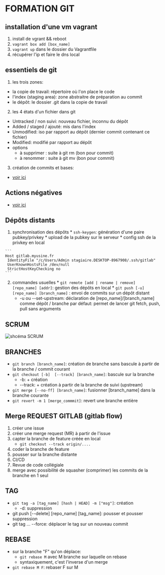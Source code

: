# FORMATION GIT

## installation d'une vm vagrant

1. install de vgrant && reboot
2. `vagrant box add [box_name]`
3. `vagrant up` dans le dossier du Vagrantfile
4. récupérer l'ip et faire le dns local

## essentiels de git

1. les trois zones:
  * la copie de travail: répertoire où l'on place le code
  * l'index (staging area): zone abstraitre de préparation au commit
  * le dépôt: le dossier .git dans la copie de travail

2. les 4 états d'un fichier dans git
  * Untracked / non suivi: nouveau fichier, inconnu du dépôt
  * Added / staged / ajouté: mis dans l'index
  * Unmodified: iso par rapport au dépôt (dernier commit contenant ce fichier)
  * Modified: modifié par rapport au dépôt
  * options
    - à supprimer : suite à git rm (bon pour commit)
    - à renommer : suite à git mv (bon pour commit)

3. création de commits et bases:
  * [voir ici](./parts/base_commands.md)

## Actions négatives
  * [voir ici](./parts/undoing.md)


## Dépôts distants

  1. synchronisation des dépôts
    * `ssh-keygen`: génération d'une paire pubkey/privkey
    * upload de la pubkey sur le serveur
    * config ssh de la privkey en local

    ```
    Host gitlab.myusine.fr
     IdentityFile "/c/Users/Admin stagiaire.DESKTOP-8967908/.ssh/gitlab"
     UserKnownHostsFile /dev/null
     StrictHostKeyChecking no
    ```
  2. commandes usuelles
    * `git remote [add | rename | remove] [repo_name] [addr]`: gestion des dépôts en local
    * `git push [-u] [repo_name] [branch_name]` : envoi de commits sur un dépôt distant
      - -u ou --set-upstream: déclaration de [repo_name]/[branch_name] comme dépôt / branche par défaut: permet de lancer git fetch, push, pull sans arguments

## SCRUM

![shcéma SCRUM](https://www.bocasay.com/wp-content/uploads/2022/02/Scrum-process-schema-FR-small.webp)

## BRANCHES

* `git branch [branch_name]`: création de branche sans bascule à partir de la branche / commit courant
* `git checkout [-b]  [--track] [branch_name]`: bascule sur la branche
  - -b: + création
  - --track: + création à partir de la branche de suivi (upstream)
* `git merge [--no-ff] [branch_name]`: fusionner [branch_name] dans la branche courante 
* `git revert -m 1 [merge_commmit]`: revert une branche entière

## Merge REQUEST GITLAB (gitlab flow)

1. créer une issue
2. créer une merge request (MR) à partir de l'issue
3. capter la branche de feature créée en local
   - `git checkout --track origin/....`
4. coder la branche de feature
5. pousser sur la branche distante
6. CI/CD
7. Revue de code collégiale
8. merge avec possibilité de squasher (comprimer) les commits de la branche en 1 seul   
## TAG

* `git tag -a [tag_name] [hash | HEAD] -m ["msg"]`: création
  - -d: suppression
* git push [--delete] [repo_name] [tag_name]: pousser et pousser suppression
* git tag ... --force: déplacer le tag sur un nouveau commit

## REBASE
* sur la branche "F" qu'on déplace:
  - `git rebase M` avec M branche sur laquelle on rebase
  - syntaxiquement, c'est l'inverse d'un merge
* `git rebase M F`: rebaser F sur M

